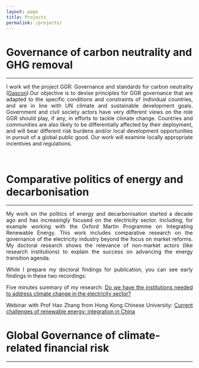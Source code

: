 ```yaml
---
layout: page
title: Projects
permalink: /projects/
---
```


# Governance of carbon neutrality and GHG removal
------------

<p align="justify"> I work wit the project GGR: Governance and standards for carbon neutrality (<a href="https://www.insis.ox.ac.uk/gascon-ggrs-governance-and-standards-carbon-neutrality">Gascon</a>).Our objective is to devise principles for GGR governance that are adapted to the specific conditions and constraints of individual countries, and are in line with UN climate and sustainable development goals. Government and civil society actors have very different views on the role GGR should play, if any, in efforts to tackle climate change. Countries and communities are also likely to be differentially affected by their deployment, and will bear different risk burdens and/or local development opportunities in pursuit of a global public good.  Our work will examine locally appropriate incentives and regulations. </p>
<br />

# Comparative politics of energy and decarbonisation
-----------
<p align="justify"> My work on the politics of energy and decarbonisation started a decade ago and has increasingly focused on the electricity sector. Including, for example working with the Oxford Martin Programme on Integrating Renewable Energy. This work includes comparative research on the governance of the electricity industry beyond the focus on market reforms. My doctoral research shows the relevance of non-market actors (like research institutions) to explain the success on advancing the energy transition agenda.</p>

<p align="justify"> While I prepare my doctoral findings for publication, you can see early findings in these two recordings:</p>

<p align="justify"> Five minutes summary of my research: <a href="https://www.youtube.com/watch?v=xjIcWpTFGr8"> Do we have the institutions needed to address climate change in the electricity sector?</a> </p>

<p align="justify"> Webinar with Prof Hao Zhang from Hong Kong Chinese University:
<a href="https://www.youtube.com/watch?v=hJPmWGXpcKo"> Current challenges of renewable energy: integration in China</a> </p>


# Global Governance of climate-related financial risk
------------
<p An emerging subject in global governance is the analysis and disclosure of climate-related risk. The most public feature of the emerging regime is the Taskforce on Climate-Related Financial Disclosures (TCFD) created in 2015. I am interested in the three dimensions. First, the standardisation of risk depiction and analysis through private and public rule and practice making. Second, the paths of international difussion through markets and public regulators coordination. And, finally, the use of scenarios which, I believe, should be subjected to continuous public contestation. I hope to publish my findings on the three dimensions between 2021 and 2022. </p>

<!--
<ul>
{% for post in site.posts %}
<li><a href= "{{ post.url }}">{{post.title}}</a></li>
{% endfor %}
</ul>
-->
